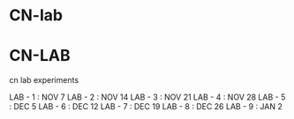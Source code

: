 # CN-lab
# CN-LAB
cn lab experiments

LAB - 1 : NOV 7
LAB - 2 : NOV 14
LAB - 3 : NOV 21
LAB - 4 : NOV 28
LAB - 5 : DEC  5
LAB - 6 : DEC 12
LAB - 7 : DEC 19
LAB - 8 : DEC 26
LAB - 9 : JAN 2
